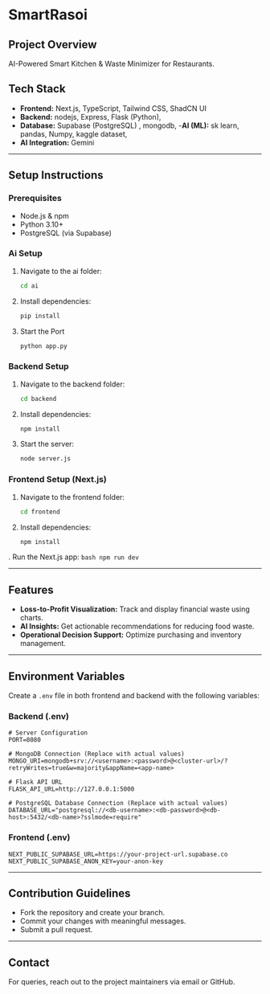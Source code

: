 # SmartRasoi

## Project Overview
AI-Powered Smart Kitchen & Waste Minimizer for Restaurants.

## Tech Stack
- **Frontend:** Next.js, TypeScript, Tailwind CSS, ShadCN UI
- **Backend:** nodejs, Express, Flask (Python), 
- **Database:** Supabase (PostgreSQL) , mongodb, 
-**AI (ML):** sk learn, pandas, Numpy, kaggle dataset,
- **AI Integration:**  Gemini 

---

## Setup Instructions

### Prerequisites
- Node.js & npm
- Python 3.10+
- PostgreSQL (via Supabase)

### Ai Setup
1. Navigate to the ai folder:
    ```bash
    cd ai
    ```
2. Install dependencies:
    ```bash
    pip install
    ```
3. Start the Port
    ```bash
    python app.py
    ```
    
### Backend Setup
1. Navigate to the backend folder:
    ```bash
    cd backend
    ```
2. Install dependencies:
    ```bash
    npm install 
    ```
3. Start the server:
    ```bash
    node server.js 
    ```

### Frontend Setup (Next.js)
1. Navigate to the frontend folder:
    ```bash
    cd frontend
    ```
2. Install dependencies:
    ```bash
    npm install
    ```
. Run the Next.js app:
    ```bash
    npm run dev
    ```

---

## Features
- **Loss-to-Profit Visualization:** Track and display financial waste using charts.
- **AI Insights:** Get actionable recommendations for reducing food waste.
- **Operational Decision Support:** Optimize purchasing and inventory management.

---

## Environment Variables
Create a `.env` file in both frontend and backend with the following variables:

### Backend (.env)
```
# Server Configuration
PORT=8080

# MongoDB Connection (Replace with actual values)
MONGO_URI=mongodb+srv://<username>:<password>@<cluster-url>/?retryWrites=true&w=majority&appName=<app-name>

# Flask API URL
FLASK_API_URL=http://127.0.0.1:5000

# PostgreSQL Database Connection (Replace with actual values)
DATABASE_URL="postgresql://<db-username>:<db-password>@<db-host>:5432/<db-name>?sslmode=require"

```

### Frontend (.env)
```
NEXT_PUBLIC_SUPABASE_URL=https://your-project-url.supabase.co
NEXT_PUBLIC_SUPABASE_ANON_KEY=your-anon-key
```

---

## Contribution Guidelines
- Fork the repository and create your branch.
- Commit your changes with meaningful messages.
- Submit a pull request.

---


## Contact
For queries, reach out to the project maintainers via email or GitHub.

